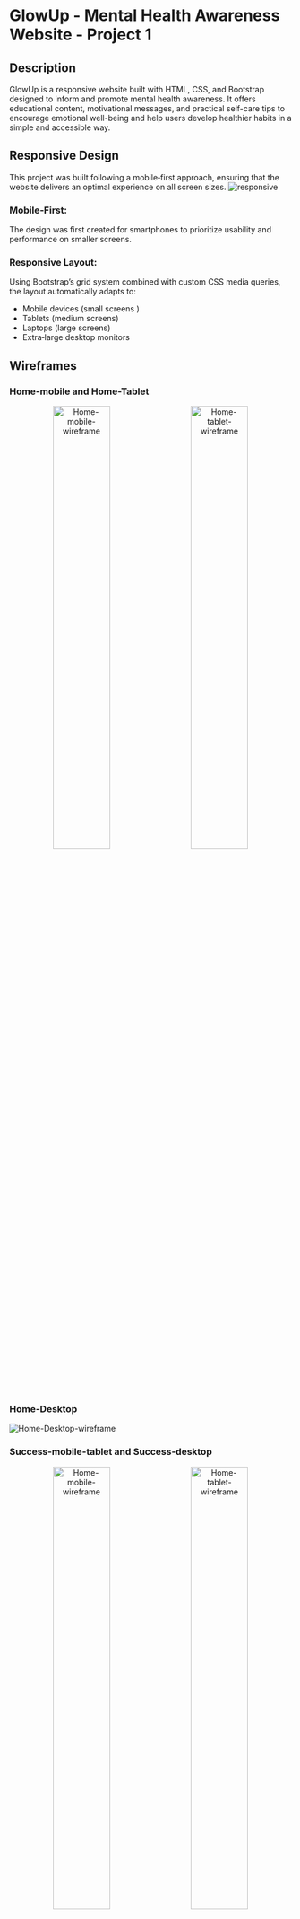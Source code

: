 # GlowUp - Mental Health Awareness Website - Project 1

## Description

GlowUp is a responsive website built with HTML, CSS, and Bootstrap designed to inform and promote
mental health awareness. It offers educational content, motivational messages, and practical
self-care tips to encourage emotional well-being and help users develop healthier habits in a simple
and accessible way.

## Responsive Design

This project was built following a mobile‑first approach, ensuring that the website delivers an
optimal experience on all screen sizes. ![responsive](assets/images/responsive.png)

### Mobile‑First:

The design was first created for smartphones to prioritize usability and performance on smaller
screens.

### Responsive Layout:

Using Bootstrap’s grid system combined with custom CSS media queries, the layout automatically
adapts to:

-   Mobile devices (small screens )
-   Tablets (medium screens)
-   Laptops (large screens)
-   Extra‑large desktop monitors

## Wireframes

### Home-mobile and Home-Tablet

<p align="center">
  <img src="assets/images/Home-mobile.png" alt="Home-mobile-wireframe" width="45%">
  &nbsp;&nbsp;&nbsp;
  <img src="assets/images/Home-Tablet.png" alt="Home-tablet-wireframe" width="45%">
</p>

### Home-Desktop

![Home-Desktop-wireframe](assets/images/Home-Desktop.png)

### Success-mobile-tablet and Success-desktop

<p align="center">
  <img src="assets/images/Success-mobile_tablet.png" alt="Home-mobile-wireframe" width="45%">
  &nbsp;&nbsp;&nbsp;
  <img src="assets/images/success-desktop.png" alt="Home-tablet-wireframe" width="45%">
</p>

### User Stories

![user-stories](assets/images/user-stories.png)

## Use of Artificial Intelligence in the GlowUp Project

Throughout the development of the GlowUp project, I leveraged various artificial intelligence tools
to optimize different stages of the work—from image creation to coding and information gathering.
Below is a detailed explanation of how I used each tool and its specific role:

### Image Generation

To create visual elements for the project, I used AI-powered tools that allowed me to generate
attractive and customized images without manual design work:

-   ChatGPT: Used for generating ideas and descriptions for images that I later created using other
    platforms.
-   Microsoft Creative: A tool for quickly producing professional-style images based on text
    prompts.
-   Canva: A design platform enhanced with AI features, where I refined and polished generated
    images.
-   T3 Chat: Used to explore visual concepts and receive creative suggestions.

### Text Creation

For writing content, descriptive texts, and explanations throughout the project, I employed:

-   Perplexity: My primary tool for obtaining quick and accurate answers to base my writing on.
-   ChatGPT: Used to polish and expand the text, ensuring clarity and coherence.

### Code Generation and Debugging

AI played a key role in accelerating coding and fixing errors during development:

-   GitHub Copilot: Mainly used to generate code blocks, provide smart suggestions, autocomplete
    functions, and help detect and fix bugs.
-   ChatGPT: Provided additional support for complex doubts and detailed explanations about code
    snippets or technical concepts.
-   Perplexity: Utilized to quickly find solutions to programming problems and better understand
    functionalities or libraries.

### Information Research

For researching relevant information throughout the project, especially for technical and design
topics, I mainly used:

-   Perplexity: As my go-to tool for precise and up-to-date answers that facilitated decision-making
    and implementation.

### Debugging and Optimization

During the testing and improvement phases:

-   GitHub Copilot: Was the primary tool for identifying errors and suggesting efficient code
    corrections.
-   ChatGPT: Used occasionally for detailed problem-solving and alternative solutions.

## Visual Design

### Colors & Typography

| Name                  | Hex       | Preview    |
| --------------------- | --------- | ---------- |
| Body Color            | `#11416f` | ![#11416f] |
| Primary Color         | `#2c5c88` | ![#2c5c88] |
| Secondary Color       | `#6fa8dc` | ![#6fa8dc] |
| Highlight Color       | `#ef732b` | ![#ef732b] |
| Highlight Color Light | `#f4ede4` | ![#f4ede4] |
| Background Color      | `#fadfc6` | ![#fadfc6] |
| White Color           | `#ffffff` | ![#ffffff] |

### Typography

For this project, I used the Nunito Sans font from Google Fonts.

### Images

Images play a vital role in the design and impact of this Mental Health Awareness project.
Significant time and effort were invested in generating and selecting visuals using AI tools to
ensure they effectively support the project’s message.

Carefully chosen images enhance the emotional connection and create a more engaging and meaningful
user experience.

# GlowUp website sections

## Navigation

The navigation bar is designed to offer a clear and intuitive user experience. It features an
AI-generated logo that serves as a link to the top of the page or the homepage, making it easy for
users to return to the start from any section. The main menu includes the following navigation
links: • Home • Thrive • Understanding • Stories • Self-care • Contact Us Each of these links takes
users directly to its respective section within the page, ensuring smooth and fast navigation. On
mobile devices and tablets, the navigation adapts by collapsing into a hamburger menu. This approach
improves accessibility and optimizes screen space on smaller displays—the menu can be expanded by
tapping the icon. On screens larger than 992px (desktop devices), the navigation bar expands,
displaying all links directly at the top of the page. This responsive structure ensures consistent
and efficient navigation across all devices.

## Hero Section.

The Hero section serves as the visual and emotional introduction to the page. It features a main
heading inspired by the name of the project, visually reinforcing the purpose of the site: spreading
mental health awareness. Beneath the heading, there’s a short, uplifting message intended to inspire
hope and encourage visitors to explore further. To guide user engagement, the section includes a
Call to Action (CTA) button that directs users to the contact section, in case they are looking for
help or assistance.

![nav-hero-mobile](assets/images/nav-hero-mobiles.png)
![nav-hero-tablet](assets/images/Nav-hero-tablets.png)
![nav-hero-desktop](assets/images/nav-hero-laptops-and-up.png)

## Thrive Section

Thrive offers uplifting, positive messages to encourage and support everyone on their mental health
journey. You are not alone here.

![thrive-mobile](assets/images/thrive-mobile.png)
![thrive-tablets](assets/images/thrive-tablets.png)
![thrive-desktop](assets/images/thrive-laptop-desktop.png)

## Understanding Section

Understanding helps visitors identify stress, anxiety, and depression, offering practical tips to
cope and promoting self-awareness for improved mental well-being.

![undestanding-mobile](assets/images/understanding-mobile.png)
![undestanding-desktop](assets/images/Understanding-desktop.png)

## Stories Section

## Validation

![html-validation](assets/images/html-validation.png)

![lighthouse-desktop](assets/images/lighthouse-desktop.png)
![lighthouse-mobile](assets/images/lighthouse-mobile.png)

## Deployment

-   In the GitHub repository, navigate to the Settings tab.
-   Scroll down until GitHub Pages is found.
-   From the source section drop-down menu, select the main branch.
-   Once the main branch has been selected, hit the save button.
-   Finally, when the page is refreshed, a detailed ribbon display will indicate the successful
    deployment.
